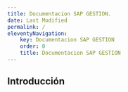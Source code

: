 ```yaml
---
title: Documentacion SAP GESTION.
date: Last Modified
permalink: /
eleventyNavigation:
    key: Documentacion SAP GESTION
    order: 0
    title: Documentacion SAP GESTION
---
```


<!-- @format -->
## **Introducción**